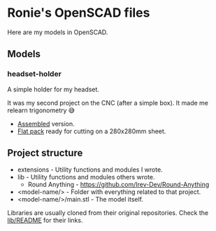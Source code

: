 # Ronie's OpenSCAD files

Here are my models in OpenSCAD.

## Models

### headset-holder

A simple holder for my headset. 

It was my second project on the CNC (after a simple box). It made me relearn trigonometry 😅

- [Assembled](headset-holder/headset-holder-assembled.stl) version.
- [Flat pack](headset-holder/headset-holder-flat-pack.stl) ready for cutting on a 280x280mm sheet.

## Project structure

- extensions - Utility functions and modules I wrote.
- lib - Utility functions and modules others wrote.
    - Round Anything - https://github.com/Irev-Dev/Round-Anything
- \<model-name/> - Folder with everything related to that project.
- \<model-name/>/main.stl - The model itself.

Libraries are usually cloned from their original repositories. Check the [lib/README](lib/README.markdown) for their links.

